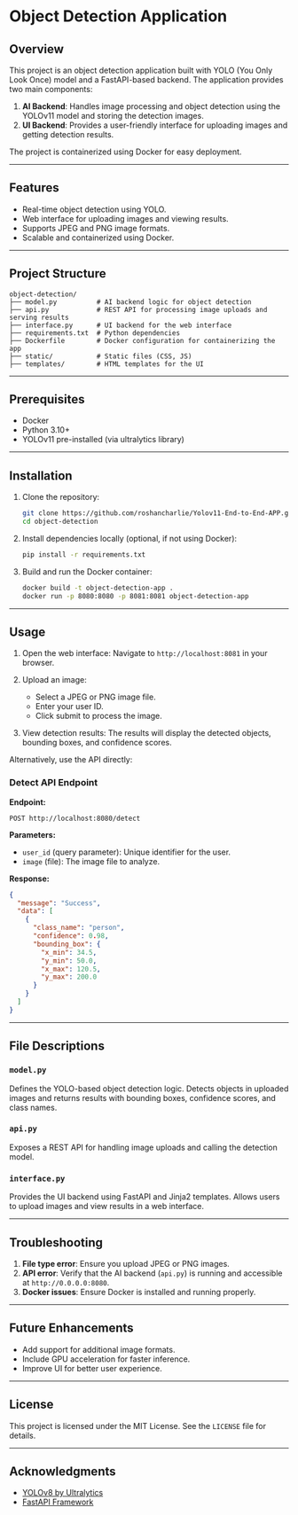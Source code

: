 # Object Detection Application

## Overview
This project is an object detection application built with YOLO (You Only Look Once) model and a FastAPI-based backend. The application provides two main components:

1. **AI Backend**: Handles image processing and object detection using the YOLOv11 model and storing the detection images.
2. **UI Backend**: Provides a user-friendly interface for uploading images and getting detection results.

The project is containerized using Docker for easy deployment.

---

## Features

- Real-time object detection using YOLO.
- Web interface for uploading images and viewing results.
- Supports JPEG and PNG image formats.
- Scalable and containerized using Docker.

---

## Project Structure

```
object-detection/
├── model.py          # AI backend logic for object detection
├── api.py            # REST API for processing image uploads and serving results
├── interface.py      # UI backend for the web interface
├── requirements.txt  # Python dependencies
├── Dockerfile        # Docker configuration for containerizing the app
├── static/           # Static files (CSS, JS)
├── templates/        # HTML templates for the UI
```

---

## Prerequisites

- Docker
- Python 3.10+
- YOLOv11 pre-installed (via ultralytics library)

---

## Installation

1. Clone the repository:
   ```bash
   git clone https://github.com/roshancharlie/Yolov11-End-to-End-APP.git
   cd object-detection
   ```

2. Install dependencies locally (optional, if not using Docker):
   ```bash
   pip install -r requirements.txt
   ```

3. Build and run the Docker container:
   ```bash
   docker build -t object-detection-app .
   docker run -p 8080:8080 -p 8081:8081 object-detection-app
   ```

---

## Usage

1. Open the web interface:
   Navigate to `http://localhost:8081` in your browser.

2. Upload an image:
   - Select a JPEG or PNG image file.
   - Enter your user ID.
   - Click submit to process the image.

3. View detection results:
   The results will display the detected objects, bounding boxes, and confidence scores.

Alternatively, use the API directly:

### Detect API Endpoint

**Endpoint:**
```
POST http://localhost:8080/detect
```

**Parameters:**
- `user_id` (query parameter): Unique identifier for the user.
- `image` (file): The image file to analyze.

**Response:**
```json
{
  "message": "Success",
  "data": [
    {
      "class_name": "person",
      "confidence": 0.98,
      "bounding_box": {
        "x_min": 34.5,
        "y_min": 50.0,
        "x_max": 120.5,
        "y_max": 200.0
      }
    }
  ]
}
```

---

## File Descriptions

### `model.py`
Defines the YOLO-based object detection logic. Detects objects in uploaded images and returns results with bounding boxes, confidence scores, and class names.

### `api.py`
Exposes a REST API for handling image uploads and calling the detection model.

### `interface.py`
Provides the UI backend using FastAPI and Jinja2 templates. Allows users to upload images and view results in a web interface.

---

## Troubleshooting

1. **File type error**: Ensure you upload JPEG or PNG images.
2. **API error**: Verify that the AI backend (`api.py`) is running and accessible at `http://0.0.0.0:8080`.
3. **Docker issues**: Ensure Docker is installed and running properly.

---

## Future Enhancements

- Add support for additional image formats.
- Include GPU acceleration for faster inference.
- Improve UI for better user experience.

---

## License
This project is licensed under the MIT License. See the `LICENSE` file for details.

---

## Acknowledgments
- [YOLOv8 by Ultralytics](https://github.com/ultralytics/ultralytics)
- [FastAPI Framework](https://fastapi.tiangolo.com/)

